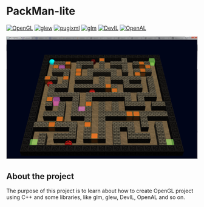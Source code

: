 # PackMan-lite

[![OpenGL](https://img.shields.io/badge/lib-OpenGL-cyan.svg)](https://www.opengl.org/)
[![glew](https://img.shields.io/badge/lib-glew-<COLOR>.svg)](http://glew.sourceforge.net/)
[![pugixml](https://img.shields.io/badge/lib-pugixml-<COLOR>.svg)](https://pugixml.org/)
[![glm](https://img.shields.io/badge/lib-glm-orange.svg)](https://glm.g-truc.net/0.9.9/index.html)
[![DevIL](https://img.shields.io/badge/lib-DevIL-gray.svg)](http://openil.sourceforge.net/)
[![OpenAL](https://img.shields.io/badge/lib-OpenAL-blue.svg)](https://openal.org/)

![Screen of game](https://github.com/MaDRaGe/OpenGL-Game-Packman-lite/blob/master/Packman.PNG?raw=true)

## About the project
The purpose of this project is to learn about how to create OpenGL project using C++ and some libraries, like glm, glew, DevIL, OpenAL and so on.
